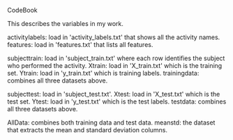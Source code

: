 CodeBook

This describes the variables in my work.

activitylabels: load in 'activity_labels.txt' that shows all the activity names.
features: load in 'features.txt' that lists all features.

subjecttrain: load in 'subject_train.txt' where each row identifies the subject who performed the activity.
Xtrain: load in 'X_train.txt' which is the training set.
Ytrain: load in 'y_train.txt' which is training labels.
trainingdata: combines all three datasets above.

subjecttest: load in 'subject_test.txt'.
Xtest: load in 'X_test.txt' which is the test set.
Ytest: load in 'y_test.txt' which is the test labels.
testdata: combines all three datasets above.

AllData: combines both training data and test data.
meanstd: the dataset that extracts the mean and standard deviation columns.

